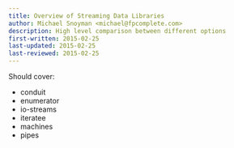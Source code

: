 ```yaml
---
title: Overview of Streaming Data Libraries
author: Michael Snoyman <michael@fpcomplete.com>
description: High level comparison between different options
first-written: 2015-02-25
last-updated: 2015-02-25
last-reviewed: 2015-02-25
---
```


Should cover:

* conduit
* enumerator
* io-streams
* iteratee
* machines
* pipes
